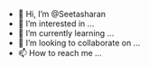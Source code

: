 - 👋 Hi, I’m @Seetasharan
- 👀 I’m interested in ...
- 🌱 I’m currently learning ...
- 💞️ I’m looking to collaborate on ...
- 📫 How to reach me ...

<!---
Seetasharan/Seetasharan is a ✨ special ✨ repository because its `README.md` (this file) appears on your GitHub profile.
You can click the Preview link to take a look at your changes.
--->
